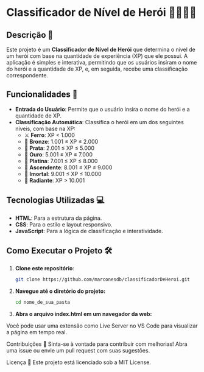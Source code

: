 # Classificador de Nível de Herói 🦸‍♂️🦸‍♀️

## Descrição 📜

Este projeto é um **Classificador de Nível de Herói** que determina o nível de um herói com base na quantidade de experiência (XP) que ele possui. A aplicação é simples e interativa, permitindo que os usuários insiram o nome do herói e a quantidade de XP, e, em seguida, recebe uma classificação correspondente.

## Funcionalidades 🚀

- **Entrada do Usuário**: Permite que o usuário insira o nome do herói e a quantidade de XP.
- **Classificação Automática**: Classifica o herói em um dos seguintes níveis, com base na XP:
  - ⚔️ **Ferro**: XP < 1.000
  - 🥉 **Bronze**: 1.001 ≤ XP ≤ 2.000
  - 🥈 **Prata**: 2.001 ≤ XP ≤ 5.000
  - 🥇 **Ouro**: 5.001 ≤ XP ≤ 7.000
  - 💎 **Platina**: 7.001 ≤ XP ≤ 8.000
  - 🌟 **Ascendente**: 8.001 ≤ XP ≤ 9.000
  - 👑 **Imortal**: 9.001 ≤ XP ≤ 10.000
  - 🌈 **Radiante**: XP > 10.001

## Tecnologias Utilizadas 💻

- **HTML**: Para a estrutura da página.
- **CSS**: Para o estilo e layout responsivo.
- **JavaScript**: Para a lógica de classificação e interatividade.

## Como Executar o Projeto 🛠️

1. **Clone este repositório**:
   ```bash
   git clone https://github.com/marconesdb/classificadorDeHeroi.git
2. **Navegue até o diretório do projeto:**  
   ```bash
   cd nome_de_sua_pasta

3. **Abra o arquivo index.html em um navegador da web:**

Você pode usar uma extensão como Live Server no VS Code para visualizar a página em tempo real.

Contribuições 🤝
Sinta-se à vontade para contribuir com melhorias! Abra uma issue ou envie um pull request com suas sugestões.

Licença 📄
Este projeto está licenciado sob a MIT License.


